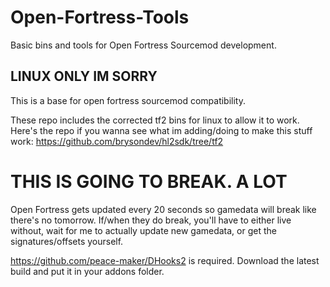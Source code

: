# Open-Fortress-Tools
Basic bins and tools for Open Fortress Sourcemod development.

## LINUX ONLY IM SORRY

This is a base for open fortress sourcemod compatibility. 

These repo includes the corrected tf2 bins for linux to allow it to work. Here's the repo if you wanna see what im adding/doing to make this stuff work: https://github.com/brysondev/hl2sdk/tree/tf2

# THIS IS GOING TO BREAK. A LOT #
Open Fortress gets updated every 20 seconds so gamedata will break like there's no tomorrow. If/when they do break, you'll have to either live without, wait for me to actually update new gamedata, or get the signatures/offsets yourself.


https://github.com/peace-maker/DHooks2 is required. Download the latest build and put it in your addons folder.
